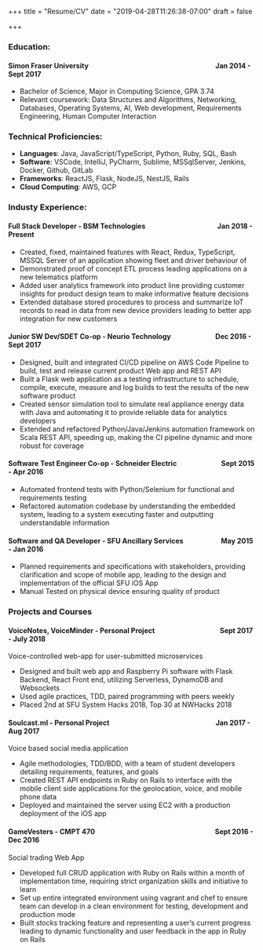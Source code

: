 +++
title = "Resume/CV"
date = "2019-04-28T11:26:38-07:00"
draft = false

+++

### Education:

#### Simon Fraser University &emsp;&emsp;&emsp;&emsp;&emsp;&emsp;&emsp;&emsp;&emsp;&emsp;&emsp;&emsp;&emsp;&emsp;&emsp;&emsp;&emsp;&emsp; Jan 2014 - Sept 2017

* Bachelor of Science, Major in Computing Science, GPA 3.74
* Relevant coursework: Data Structures and Algorithms, Networking, Databases, Operating
Systems, AI, Web development, Requirements Engineering, Human Computer Interaction

### Technical Proficiencies:

* __Languages__: Java, JavaScript/TypeScript, Python, Ruby, SQL, Bash
* __Software__: VSCode, IntelliJ, PyCharm, Sublime, MSSqlServer, Jenkins, Docker, Github, GitLab
* __Frameworks__: ReactJS, Flask, NodeJS, NestJS, Rails
* __Cloud Computing__: AWS, GCP

### Industy Experience:

#### Full Stack Developer - BSM Technologies &emsp;&emsp;&emsp;&emsp;&emsp;&emsp;&emsp;&emsp;&emsp;&emsp; Jan 2018 - Present

* Created, fixed, maintained features with React, Redux, TypeScript, MSSQL Server of an
application showing fleet and driver behaviour of
* Demonstrated proof of concept ETL process leading applications on a new telematics platform
* Added user analytics framework into product line providing customer insights for product design team to make informative feature decisions
* Extended database stored procedures to process and summarize IoT records to read in data from new device providers leading to better app integration for new customers

#### Junior SW Dev/SDET Co-op - Neurio Technology &emsp;&emsp;&emsp;&emsp;&emsp;&emsp; Dec 2016 - Sept 2017

* Designed, built and integrated CI/CD pipeline on AWS Code Pipeline to build, test and release current product Web app and REST API
* Built a Flask web application as a testing infrastructure to schedule, compile, execute, measure and log builds to test the results of the new software product
* Created sensor simulation tool to simulate real appliance energy data with Java and automating it to provide reliable data for analytics developers
* Extended and refactored Python/Java/Jenkins automation framework on Scala REST API, speeding up, making the CI pipeline dynamic and more robust for coverage

#### Software Test Engineer Co-op - Schneider Electric &emsp;&emsp;&emsp;&emsp;&emsp;&emsp; Sept 2015 - Apr 2016

* Automated frontend tests with Python/Selenium for functional and requirements testing
* Refactored automation codebase by understanding the embedded system, leading to a system executing faster and outputting understandable information

#### Software and QA Developer - SFU Ancillary Services &emsp;&emsp;&emsp;&emsp;&emsp; May 2015 - Jan 2016

* Planned requirements and specifications with stakeholders, providing clarification and scope of mobile app, leading to the design and implementation of the official SFU iOS App
* Manual Tested on physical device ensuring quality of product

### Projects and Courses

#### VoiceNotes, VoiceMinder - Personal Project &emsp;&emsp;&emsp;&emsp;&emsp;&emsp;&emsp;&emsp;&emsp; Sept 2017 - July 2018

Voice-controlled web-app for user-submitted microservices

* Designed and built web app and Raspberry Pi software with Flask Backend, React Front end, utilizing Serverless, DynamoDB and Websockets
* Used agile practices, TDD, paired programming with peers weekly
* Placed 2nd at SFU System Hacks 2018, Top 30 at NWHacks 2018

#### Soulcast.ml - Personal Project &emsp;&emsp;&emsp;&emsp;&emsp;&emsp;&emsp;&emsp;&emsp;&emsp;&emsp;&emsp;&emsp;&emsp;&emsp; Jan 2017 - Aug 2017

Voice based social media application

* Agile methodologies, TDD/BDD, with a team of student developers detailing requirements, features, and goals
* Created REST API endpoints in Ruby on Rails to interface with the mobile client side applications for the geolocation, voice, and mobile phone data
* Deployed and maintained the server using EC2 with a production deployment of the iOS app

#### GameVesters - CMPT 470 &emsp;&emsp;&emsp;&emsp;&emsp;&emsp;&emsp;&emsp;&emsp;&emsp;&emsp;&emsp;&emsp;&emsp;&emsp;&emsp;&emsp; Sept 2016 - Dec 2016

Social trading Web App

* Developed full CRUD application with Ruby on Rails within a month of implementation time, requiring strict organization skills and initiative to learn
* Set up entire integrated environment using vagrant and chef to ensure team can develop in a clean environment for testing, development and production mode
* Built stocks tracking feature and representing a user’s current progress leading to dynamic functionality and user feedback in the app in Ruby on Rails